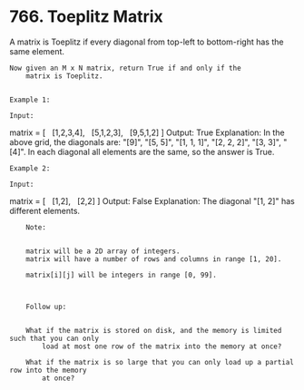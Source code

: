 # 766. Toeplitz Matrix

A matrix is Toeplitz if every diagonal from top-left to bottom-right has the same
        element.

    Now given an M x N matrix, return True if and only if the
        matrix is Toeplitz.
         

    Example 1:

    Input:
matrix = [
  [1,2,3,4],
  [5,1,2,3],
  [9,5,1,2]
]
Output: True
Explanation:
In the above grid, the diagonals are:
"[9]", "[5, 5]", "[1, 1, 1]", "[2, 2, 2]", "[3, 3]", "[4]".
In each diagonal all elements are the same, so the answer is True.

    Example 2:

    Input:
matrix = [
  [1,2],
  [2,2]
]
Output: False
Explanation:
The diagonal "[1, 2]" has different elements.

    
        Note:

    
        matrix will be a 2D array of integers.
        matrix will have a number of rows and columns in range [1, 20].
        
        matrix[i][j] will be integers in range [0, 99].
    

    
        Follow up:

    
        What if the matrix is stored on disk, and the memory is limited such that you can only
            load at most one row of the matrix into the memory at once?
        
        What if the matrix is so large that you can only load up a partial row into the memory
            at once?